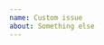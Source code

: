 ```yaml
---
name: Custom issue
about: Something else
---
```


<!-- Bug reports and Feature requests must use other templates, or will be closed -->
